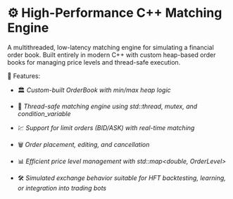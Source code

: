 # ⚙️ High-Performance C++ Matching Engine

A multithreaded, low-latency matching engine for simulating a financial order book. Built entirely in modern C++ with custom heap-based order books for managing price levels and thread-safe execution.

🧠 Features:

- 🏛 *Custom-built OrderBook with min/max heap logic*

- 🧵 *Thread-safe matching engine using std::thread, mutex, and condition_variable*

- 💹 *Support for limit orders (BID/ASK) with real-time matching*

- 🗑 *Order placement, editing, and cancellation*

- 📊 *Efficient price level management with std::map<double, OrderLevel>*

- 🛠 *Simulated exchange behavior suitable for HFT backtesting, learning, or integration into trading bots*
